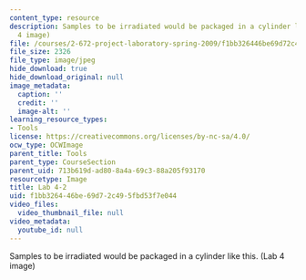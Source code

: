 ```yaml
---
content_type: resource
description: Samples to be irradiated would be packaged in a cylinder like this. (Lab
  4 image)
file: /courses/2-672-project-laboratory-spring-2009/f1bb326446be69d72c495fbd53f7e044_lab42.jpg
file_size: 2326
file_type: image/jpeg
hide_download: true
hide_download_original: null
image_metadata:
  caption: ''
  credit: ''
  image-alt: ''
learning_resource_types:
- Tools
license: https://creativecommons.org/licenses/by-nc-sa/4.0/
ocw_type: OCWImage
parent_title: Tools
parent_type: CourseSection
parent_uid: 713b619d-ad80-8a4a-69c3-88a205f93170
resourcetype: Image
title: Lab 4-2
uid: f1bb3264-46be-69d7-2c49-5fbd53f7e044
video_files:
  video_thumbnail_file: null
video_metadata:
  youtube_id: null
---
```

Samples to be irradiated would be packaged in a cylinder like this. (Lab 4 image)